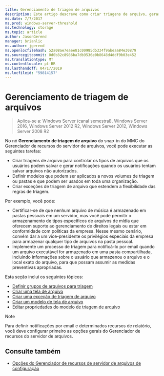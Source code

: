 ```yaml
---
title: Gerenciamento de triagem de arquivos
description: Este artigo descreve como criar triagens de arquivo, gerar notificações, definir modelos de triagem e criar exceções de triagem de arquivo
ms.date: 7/7/2017
ms.prod: windows-server-threshold
ms.technology: storage
ms.topic: article
author: JasonGerend
manager: brianlic
ms.author: jgerend
ms.openlocfilehash: 52a08ae7eaee81c00985d5334f9abeaa84e30879
ms.sourcegitcommit: 0d0b32c8986ba7db9536e0b8648d4ddf9b03e452
ms.translationtype: MT
ms.contentlocale: pt-BR
ms.lasthandoff: 04/17/2019
ms.locfileid: "59814157"
---
```

# <a name="file-screening-management"></a>Gerenciamento de triagem de arquivos

> Aplica-se a: Windows Server (canal semestral), Windows Server 2016, Windows Server 2012 R2, Windows Server 2012, Windows Server 2008 R2

No nó **Gerenciamento de triagem de arquivo** do snap-in do MMC do Gerenciador de recursos do servidor de arquivos, você pode executar as seguintes tarefas:

-   Criar triagens de arquivo para controlar os tipos de arquivos que os usuários podem salvar e gerar notificações quando os usuários tentam salvar arquivos não autorizados.
-   Definir modelos que podem ser aplicados a novos volumes de triagem ou pastas e que podem ser usados em toda uma organização.
-   Criar exceções de triagem de arquivo que estendem a flexibilidade das regras de triagem.

Por exemplo, você pode:

-   Certificar-se de que nenhum arquivo de música é armazenado em pastas pessoais em um servidor, mas você pode permitir o armazenamento de tipos específicos de arquivos de mídia que oferecem suporte ao gerenciamento de direitos legais ou estar em conformidade com políticas da empresa. Nesse mesmo cenário, convém dar a um vice-presidente os privilégios especiais da empresa para armazenar qualquer tipo de arquivos na pasta pessoal.
-   Implemente um processo de triagem para notificá-lo por email quando um arquivo executável for armazenado em uma pasta compartilhada, incluindo informações sobre o usuário que armazenou o arquivo e o local exato do arquivo, para que possam assumir as medidas preventivas apropriadas.

Esta seção inclui os seguintes tópicos:

-   [Definir grupos de arquivos para triagem](define-file-groups-for-screening.md)
-   [Criar uma tela de arquivo](create-file-screen.md)
-   [Criar uma exceção de triagem de arquivo](create-file-screen-exception.md)
-   [Criar um modelo de tela de arquivo](create-file-screen-template.md)
-   [Editar propriedades do modelo de triagem de arquivo](edit-file-screen-template-properties.md)

> [!Note]
> Para definir notificações por email e determinados recursos de relatório, você deve configurar primeiro as opções gerais do Gerenciador de recursos do servidor de arquivos.

## <a name="see-also"></a>Consulte também

-   [Opções do Gerenciador de recursos de servidor de arquivos de configuração](setting-file-server-resource-manager-options.md)


